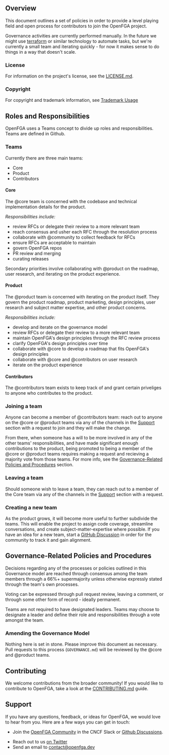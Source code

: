 ## Overview

This document outlines a set of policies in order to provide a level playing field and open process for contributors to join the OpenFGA project.

Governance activities are currently performed manually. In the future we might use [terraform](https://www.terraform.io/) or similar technology to automate tasks, but we're currently a small team and iterating quickly - for now it makes sense to do things in a way that doesn't scale.

### License

For information on the project's license, see the [LICENSE.md](https://github.com/openfga/openfga/blob/main/LICENSE).

### Copyright

For copyright and trademark information, see [Trademark Usage](https://www.linuxfoundation.org/legal/trademark-usage)

## Roles and Responsibilities

OpenFGA uses a Teams concept to divide up roles and responsibilities. Teams are defined in Github.

### Teams
Currently there are three main teams:

* Core
* Product
* Contributors

#### Core

The @core team is concerned with the codebase and technical implementation details for the product. 

*Responsibilities include:*
- review RFCs or delegate their review to a more relevant team
- reach consensus and usher each RFC through the resolution process
- collaborate with @community to collect feedback for RFCs
- ensure RFCs are acceptable to maintain
- govern OpenFGA repos
- PR review and merging
- curating releases

Secondary priorities involve collaborating with @product on the roadmap, user research, and iterating on the product experience.

#### Product

The @product team is concerned with iterating on the product itself. They govern the product roadmap, product marketing, design principles, user research and subject matter expertise, and other product concerns.

*Responsibilities include:*
- develop and iterate on the governance model
- review RFCs or delegate their review to a more relevant team
- maintain OpenFGA's design principles through the RFC review process
- clarify OpenFGA's design principles over time
- collaborate with @core to develop a roadmap that fits OpenFGA's design principles
- collaborate with @core and @contributors on user research
- iterate on the product experience

#### Contributors

The @contributors team exists to keep track of and grant certain priveliges to anyone who contributes to the product.

### Joining a team

Anyone can become a member of @contributors team: reach out to anyone on the @core or @product teams via any of the channels in the [Support](#support) section with a request to join and they will make the change.

From there, when someone has a will to be more involved in any of the other teams' responsibilities, and have made significant enough contributions to the product, being promoted to being a member of the @core or @product teams requires making a request and recieving a majority vote from those teams. For more info, see the [Governance-Related Policies and Procedures](#governance-related-policies-and-procedures) section.

### Leaving a team

Should someone wish to leave a team, they can reach out to a member of the Core team via any of the channels in the [Support](#support) section with a request.

### Creating a new team

As the product grows, it will become more useful to further subdivide the teams. This will enable the project to assign code coverage, streamline conversations, and create subject-matter-expertise where possible. If you have an idea for a new team, start a [GitHub Discussion](https://github.com/orgs/openfga/discussions) in order for the community to track it and gain alignment.

## Governance-Related Policies and Procedures

Decisions regarding any of the processes or policies outlined in this Governance model are reached through consensus among the team members through a 66%+ supermajority unless otherwise expressly stated through the team's own processes.

Voting can be expressed through pull request review, leaving a comment, or through some other form of record - ideally permanent.

Teams are not required to have designated leaders. Teams may choose to designate a leader and define their role and responsibilities through a vote amongst the team.

### Amending the Governance Model

Nothing here is set in stone. Please improve this document as necessary. Pull requests to this process (`GOVERNANCE.md`) will be reviewed by the @core and @product teams.

## Contributing

We welcome contributions from the broader community! If you would like to contribute to OpenFGA, take a look at the [CONTRIBUTING.md](https://github.com/openfga/.github/blob/main/CONTRIBUTING.md) guide.

## Support

If you have any questions, feedback, or ideas for OpenFGA, we would love to hear from you. Here are a few ways you can get in touch:

* Join the [OpenFGA Community](https://openfga.dev/community) in the CNCF Slack or [Github Discussions](https://github.com/orgs/openfga/discussions).
- Reach out to us [on Twitter](https://twitter.com/OpenFGA)
- Send an email to [contact@openfga.dev](mailto:contact@openfga.dev)
